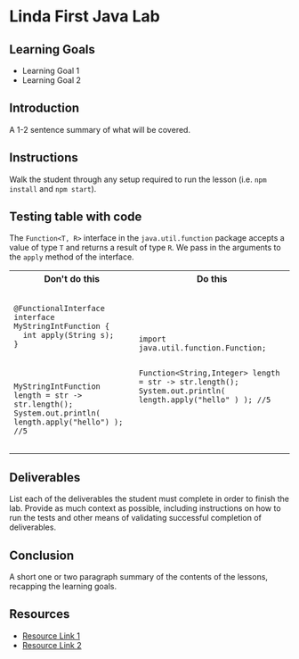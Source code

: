 # Linda First Java Lab 

## Learning Goals

- Learning Goal 1
- Learning Goal 2

## Introduction

A 1-2 sentence summary of what will be covered.

## Instructions

Walk the student through any setup required to run the lesson (i.e.
`npm install` and `npm start`).

## Testing table with code


The `Function<T, R>` interface in the `java.util.function` package accepts a
value of type `T` and returns a result of type `R`. We pass in the arguments to
the `apply` method of the interface.

<table>

<tr>
<th>Don't do this</th>
<th>Do this</th>
</tr>

<tr>
<td>
<pre>
<code>
@FunctionalInterface
interface MyStringIntFunction {
  int apply(String s);
}
</code>
</pre>

<pre>
<code>

MyStringIntFunction length = str -> str.length();
System.out.println( length.apply("hello") ); //5
</code>
</pre>
</td>

<td>
<pre>
<code>
import java.util.function.Function;

Function&lt;String,Integer&gt; length = str -> str.length();
System.out.println( length.apply("hello" ) ); //5
</code>
</pre>
</td>
</tr>

</table>


## Deliverables

List each of the deliverables the student must complete in order to finish the
lab. Provide as much context as possible, including instructions on how to run
the tests and other means of validating successful completion of deliverables.

## Conclusion

A short one or two paragraph summary of the contents of the lessons, recapping
the learning goals.

## Resources

- [Resource Link 1](example.com)
- [Resource Link 2](example.com)
